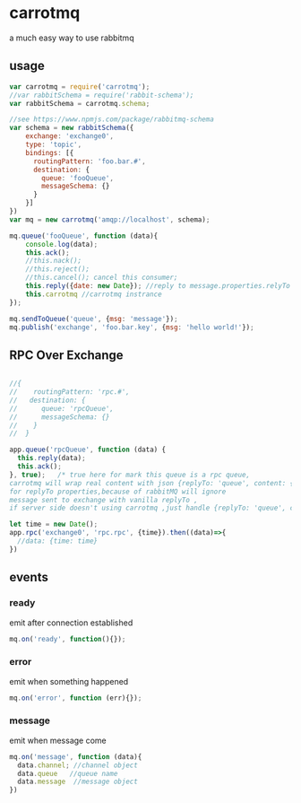 # carrotmq
a much easy way to use rabbitmq

## usage
```javascript
var carrotmq = require('carrotmq');
//var rabbitSchema = require('rabbit-schema');
var rabbitSchema = carrotmq.schema;

//see https://www.npmjs.com/package/rabbitmq-schema
var schema = new rabbitSchema({
    exchange: 'exchange0',
    type: 'topic',
    bindings: [{
      routingPattern: 'foo.bar.#',
      destination: {
        queue: 'fooQueue',
        messageSchema: {}
      }
    }]
})
var mq = new carrotmq('amqp://localhost', schema);

mq.queue('fooQueue', function (data){
    console.log(data);
    this.ack();
    //this.nack();
    //this.reject();
    //this.cancel(); cancel this consumer;
    this.reply({date: new Date}); //reply to message.properties.relyTo
    this.carrotmq //carrotmq instrance
});

mq.sendToQueue('queue', {msg: 'message'});
mq.publish('exchange', 'foo.bar.key', {msg: 'hello world!'});
```

## RPC Over Exchange
```javascript

//{
//    routingPattern: 'rpc.#',
//   destination: {
//      queue: 'rpcQueue',
//      messageSchema: {}
//    }
//  }

app.queue('rpcQueue', function (data) {
  this.reply(data);
  this.ack();
}, true);   /* true here for mark this queue is a rpc queue,
carrotmq will wrap real content with json {replyTo: 'queue', content: {buffer}}
for replyTo properties,because of rabbitMQ will ignore
message sent to exchange with vanilla replyTo ,
if server side doesn't using carrotmq ,just handle {replyTo: 'queue', content: {buffer}}*/

let time = new Date();
app.rpc('exchange0', 'rpc.rpc', {time}).then((data)=>{
  //data: {time: time}
})
```

## events
### ready
emit after connection established
```javascript
mq.on('ready', function(){});
```

### error
emit when something happened
```javascript
mq.on('error', function (err){});
```

### message
emit when message come
```javascript
mq.on('message', function (data){
  data.channel; //channel object
  data.queue   //queue name
  data.message  //message object
})
```